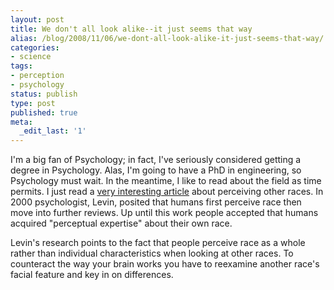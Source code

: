 ```yaml
---
layout: post
title: We don't all look alike--it just seems that way
alias: /blog/2008/11/06/we-dont-all-look-alike-it-just-seems-that-way/
categories:
- science
tags:
- perception
- psychology
status: publish
type: post
published: true
meta:
  _edit_last: '1'
---
```

I'm a big fan of Psychology; in fact, I've seriously considered getting a degree in Psychology. Alas, I'm going to have a PhD in engineering, so Psychology must wait. In the meantime, I like to read about the field as time permits. I just read a <a title="Why do they all look alike?" href="http://www.apa.org/monitor/dec00/lookalike.html" target="_self">very interesting article</a> about perceiving other races. In 2000 psychologist, Levin, posited that humans first perceive race then move into further reviews. Up until this work people accepted that humans acquired "perceptual expertise" about their own race.

Levin's research points to the fact that people perceive race as a whole rather than individual characteristics when looking at other races. To counteract the way your brain works you have to reexamine another race's facial feature and key in on differences.

